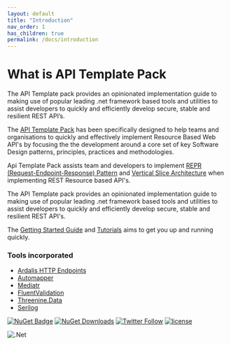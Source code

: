 ```yaml
---
layout: default
title: "Introduction"
nav_order: 1
has_children: true
permalink: /docs/introduction
---
```


# What is API Template Pack

The API Template pack provides an opinionated implementation guide to making use of popular leading .net framework based tools and utilities to assist developers to quickly and efficiently develop secure, stable and resilient REST API’s.

The [API Template Pack](https://www.apitemplatepack.com "API Template Pack") has been specifically designed to help teams and organisations to quickly and effectively implement Resource Based Web API's by focusing the the development around a core set of key Software Design patterns, principles, practices and methodologies.

Api Template Pack assists team and developers to implement [REPR (Request-Endpoint-Response) Pattern](docs/introduction/repr-pattern) and [Vertical Slice Architecture](docs/introduction/vertical-slice) when implementing REST Resource based API's.


The API Template pack provides an opinionated implementation guide to making use of popular leading .net framework based tools and utilities to assist developers to quickly and efficiently develop secure, stable and resilient REST API's.

The [Getting Started Guide](docs/getting-started) and [Tutorials](docs/tutorials/start-new-solution) aims to get you up and running quickly.

### Tools incorporated

- [Ardalis HTTP Endpoints](https://github.com/ardalis/ApiEndpoints)
- [Automapper](https://github.com/AutoMapper/AutoMapper)
- [Mediatr](https://github.com/jbogard/MediatR)
- [FluentValidation](https://github.com/FluentValidation/FluentValidation)
- [Threenine.Data](https://github.com/threenine/Threenine.Data)
- [Serilog](https://github.com/serilog/serilog)

[![NuGet Badge](https://buildstats.info/nuget/threenine.ApiProject)](https://www.nuget.org/packages/threenine.ApiProject/) [![NuGet Downloads](http://img.shields.io/nuget/dt/threenine.ApiProject.svg?style=flat)](https://www.nuget.org/packages/threenine.ApiProject/)  [![Twitter Follow](https://img.shields.io/twitter/follow/threenine39.svg?style=social?maxAge=2592000)](https://twitter.com/threenine39)
[![license](https://img.shields.io/github/license/threenine/api-template?color=blue&label=license&logo=Github&style=flat-square)](https://github.com/threenine/api-template/blob/master/README.md) 


![.Net](https://img.shields.io/badge/.NET-5C2D91?style=for-the-badge&logo=.net&logoColor=white)
